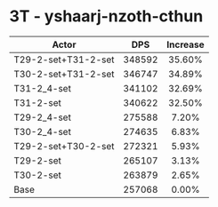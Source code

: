 # 3T - yshaarj-nzoth-cthun
| Actor | DPS | Increase |
|---|:---:|:---:|
|T29-2-set+T31-2-set|348592|35.60%|
|T30-2-set+T31-2-set|346747|34.89%|
|T31-2_4-set|341102|32.69%|
|T31-2-set|340622|32.50%|
|T29-2_4-set|275588|7.20%|
|T30-2_4-set|274635|6.83%|
|T29-2-set+T30-2-set|272321|5.93%|
|T29-2-set|265107|3.13%|
|T30-2-set|263879|2.65%|
|Base|257068|0.00%|
